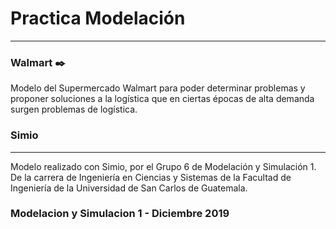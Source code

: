# Practica Modelación
---
### Walmart ✒️
Modelo del Supermercado Walmart para poder determinar problemas y proponer soluciones a la logística que en ciertas épocas de alta demanda surgen problemas de logística.

### Simio
---
Modelo realizado con Simio, por el Grupo 6 de Modelación y Simulación 1.
De la carrera de Ingeniería en Ciencias y Sistemas de la Facultad de Ingeniería de la Universidad de San Carlos de Guatemala.

### Modelacion y Simulacion 1 - Diciembre 2019
